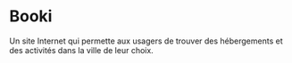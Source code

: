 # Booki
Un site Internet qui permette aux usagers de trouver des hébergements et des activités dans la ville de leur choix.
